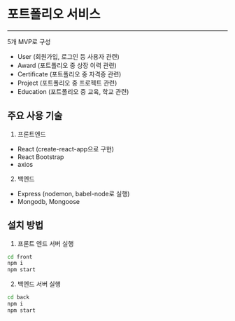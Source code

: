 # 포트폴리오 서비스
---

5개 MVP로 구성

- User (회원가입, 로그인 등 사용자 관련)
- Award (포트폴리오 중 상장 이력 관련)
- Certificate (포트폴리오 중 자격증 관련)
- Project (포트폴리오 중 프로젝트 관련)
- Education (포트폴리오 중 교육, 학교 관련)

## 주요 사용 기술

1. 프론트엔드

- React (create-react-app으로 구현)
- React Bootstrap
- axios

2. 백엔드

- Express (nodemon, babel-node로 실행)
- Mongodb, Mongoose

## 설치 방법

1. 프론트 엔드 서버 실행

```bash
cd front
npm i
npm start
```

2. 백엔드 서버 실행

```bash
cd back
npm i
npm start
```

